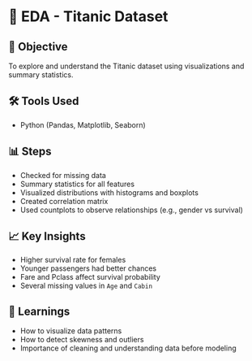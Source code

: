 # 🚢 EDA - Titanic Dataset

## 📌 Objective
To explore and understand the Titanic dataset using visualizations and summary statistics.

## 🛠 Tools Used
- Python (Pandas, Matplotlib, Seaborn)

## 📊 Steps
- Checked for missing data
- Summary statistics for all features
- Visualized distributions with histograms and boxplots
- Created correlation matrix
- Used countplots to observe relationships (e.g., gender vs survival)

## 📈 Key Insights
- Higher survival rate for females
- Younger passengers had better chances
- Fare and Pclass affect survival probability
- Several missing values in `Age` and `Cabin`

## 🧠 Learnings
- How to visualize data patterns
- How to detect skewness and outliers
- Importance of cleaning and understanding data before modeling
